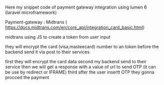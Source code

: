 Here my snippet code of payment gateway integration using lumen 6 (laravel microframework)

Payment-gateway : Midtrans ( https://docs.midtrans.com/en/core_api/integration_card_basic.html) 

midtrans using JS to create a token from user input 

they will encrypt the card (visa,masteecard) number to an token 
before the backend send it via post to their services 

first they will encrypt the card data 
second my backend send to their service then we will get a response with a value of url to send OTP (it can be use by redirect or IFRAME) 
third after the user insertt OTP they gonna procced the payment 
